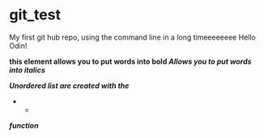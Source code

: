 # git_test
My first git hub repo, using the command line in a long timeeeeeeee
Hello Odin!

<strong> this element allows you to put words into bold
<em> Allows you to put words into italics

Unordered list are created with the 
* <ul>
    <li></li>
    </ul>

function 

